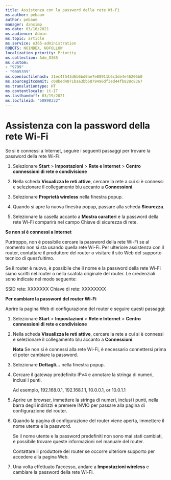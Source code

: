 ```yaml
---
title: Assistenza con la password della rete Wi-Fi
ms.author: pebaum
author: pebaum
manager: dansimp
ms.date: 03/16/2021
ms.audience: Admin
ms.topic: article
ms.service: o365-administration
ROBOTS: NOINDEX, NOFOLLOW
localization_priority: Priority
ms.collection: Adm_O365
ms.custom:
- "9799"
- "9005399"
ms.openlocfilehash: 31ec4f543d6b6bd0ae7e88911b6c3de4e46206b0
ms.sourcegitcommit: c08bed4071baa3bb5879496df3ed44fb828c8367
ms.translationtype: HT
ms.contentlocale: it-IT
ms.lasthandoff: 03/19/2021
ms.locfileid: "50898332"
---
```

# <a name="need-help-with-my-wi-fi-password"></a>Assistenza con la password della rete Wi-Fi

Se si è connessi a Internet, seguire i seguenti passaggi per trovare la password della rete Wi-Fi:

1. Selezionare **Start** > **Impostazioni** > **Rete e Internet** > **Centro connessioni di rete e condivisione**

1. Nella scheda **Visualizza le reti attive**, cercare la rete a cui si è connessi e selezionare il collegamento blu accanto a **Connessioni**.

1. Selezionare **Proprietà wireless** nella finestra popup.

1. Quando si apre la nuova finestra popup, passare alla scheda **Sicurezza**.

1. Selezionare la casella accanto a **Mostra caratteri** e la password della rete Wi-Fi comparirà nel campo Chiave di sicurezza di rete.

**Se non si è connessi a Internet**

Purtroppo, non è possibile cercare la password della rete Wi-Fi se al momento non si sta usando quella rete Wi-Fi. Per ulteriore assistenza con il router, contattare il produttore del router o visitare il sito Web del supporto tecnico di quest’ultimo.

Se il router è nuovo, è possibile che il nome e la password della rete Wi-Fi siano scritti nel router o nella scatola originale del router. Le credenziali sono indicate nel modo seguente:

SSID rete: XXXXXXX Chiave di rete: XXXXXXXX

**Per cambiare la password del router Wi-Fi**

Aprire la pagina Web di configurazione del router e seguire questi passaggi:

1. Selezionare **Start** > **Impostazioni** > **Rete e Internet** > **Centro connessioni di rete e condivisione**

1. Nella scheda **Visualizza le reti attive**, cercare la rete a cui si è connessi e selezionare il collegamento blu accanto a **Connessioni**.

    **Nota** Se non si è connessi alla rete Wi-Fi, è necessario connettersi prima di poter cambiare la password.

1. Selezionare **Dettagli...** nella finestra popup.

1. Cercare il gateway predefinito IPv4 e annotare la stringa di numeri, inclusi i punti.

    Ad esempio, 192.168.0.1, 192.168.1.1, 10.0.0.1, or 10.0.1.1

1. Aprire un browser, immettere la stringa di numeri, inclusi i punti, nella barra degli indirizzi e premere INVIO per passare alla pagina di configurazione del router.

1. Quando la pagina di configurazione del router viene aperta, immettere il nome utente e la password.

    Se il nome utente e la password predefiniti non sono mai stati cambiati, è possibile trovare queste informazioni nel manuale del router.

    Contattare il produttore del router se occorre ulteriore supporto per accedere alla pagina Web.

1. Una volta effettuato l’accesso, andare a **Impostazioni wireless** e cambiare la password della rete Wi-Fi.